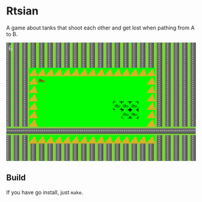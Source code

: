 # Rtsian

A game about tanks that shoot each other and get lost when pathing from A to B.

![](gameshot.png)

## Build

If you have go install, just `make`.
